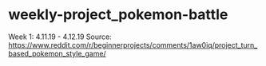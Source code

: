 # weekly-project_pokemon-battle

Week 1: 4.11.19 - 4.12.19
Source: https://www.reddit.com/r/beginnerprojects/comments/1aw0iq/project_turn_based_pokemon_style_game/
